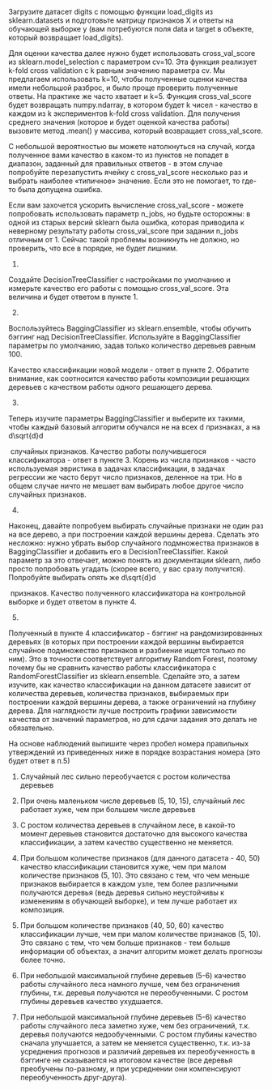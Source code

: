 Загрузите датасет digits с помощью функции load_digits из sklearn.datasets и подготовьте матрицу признаков X и ответы на обучающей выборке y (вам потребуются поля data и target в объекте, который возвращает load_digits). 

Для оценки качества далее нужно будет использовать cross_val_score из sklearn.model_selection с параметром cv=10. Эта функция реализует k-fold cross validation c k равным значению параметра cv. Мы предлагаем использовать k=10, чтобы полученные оценки качества имели небольшой разброс, и было проще проверить полученные ответы. На практике же часто хватает и k=5. Функция cross_val_score будет возвращать numpy.ndarray, в котором будет k чисел - качество в каждом из k экспериментов k-fold cross validation. Для получения среднего значения (которое и будет оценкой качества работы) вызовите метод .mean() у массива, который возвращает cross_val_score.

С небольшой вероятностью вы можете натолкнуться на случай, когда полученное вами качество в каком-то из пунктов не попадет в диапазон, заданный для правильных ответов - в этом случае попробуйте перезапустить ячейку с cross_val_score несколько раз и выбрать наиболее «типичное» значение. Если это не помогает, то где-то была допущена ошибка.

Если вам захочется ускорить вычисление cross_val_score - можете попробовать использовать параметр n_jobs, но будьте осторожны: в одной из старых версий sklearn была ошибка, которая приводила к неверному результату работы cross_val_score при задании n_jobs отличным от 1. Сейчас такой проблемы возникнуть не должно, но проверить, что все в порядке, не будет лишним.

1.

Создайте DecisionTreeClassifier с настройками по умолчанию и измерьте качество его работы с помощью cross_val_score. Эта величина и будет ответом в пункте 1.

2.

Воспользуйтесь BaggingClassifier из sklearn.ensemble, чтобы обучить бэггинг над DecisionTreeClassifier. Используйте в BaggingClassifier параметры по умолчанию, задав только количество деревьев равным 100. 

Качество классификации новой модели - ответ в пункте 2. Обратите внимание, как соотносится качество работы композиции решающих деревьев с качеством работы одного решающего дерева.

3.

Теперь изучите параметры BaggingClassifier и выберите их такими, чтобы каждый базовый алгоритм обучался не на всех d признаках, а на d\sqrt{d}d

​ случайных признаков. Качество работы получившегося классификатора - ответ в пункте 3. Корень из числа признаков - часто используемая эвристика в задачах классификации, в задачах регрессии же часто берут число признаков, деленное на три. Но в общем случае ничто не мешает вам выбирать любое другое число случайных признаков.

4.

Наконец, давайте попробуем выбирать случайные признаки не один раз на все дерево, а при построении каждой вершины дерева. Сделать это несложно: нужно убрать выбор случайного подмножества признаков в BaggingClassifier и добавить его в DecisionTreeClassifier. Какой параметр за это отвечает, можно понять из документации sklearn, либо просто попробовать угадать (скорее всего, у вас сразу получится). Попробуйте выбирать опять же d\sqrt{d}d

​ признаков. Качество полученного классификатора на контрольной выборке и будет ответом в пункте 4.

5.

Полученный в пункте 4 классификатор - бэггинг на рандомизированных деревьях (в которых при построении каждой вершины выбирается случайное подмножество признаков и разбиение ищется только по ним). Это в точности соответствует алгоритму Random Forest, поэтому почему бы не сравнить качество работы классификатора с RandomForestClassifier из sklearn.ensemble. Сделайте это, а затем изучите, как качество классификации на данном датасете зависит от количества деревьев, количества признаков, выбираемых при построении каждой вершины дерева, а также ограничений на глубину дерева. Для наглядности лучше построить графики зависимости качества от значений параметров, но для сдачи задания это делать не обязательно. 

На основе наблюдений выпишите через пробел номера правильных утверждений из приведенных ниже в порядке возрастания номера (это будет ответ в п.5)

1) Случайный лес сильно переобучается с ростом количества деревьев

2) При очень маленьком числе деревьев (5, 10, 15), случайный лес работает хуже, чем при большем числе деревьев

3) С ростом количества деревьев в случайном лесе, в какой-то момент деревьев становится достаточно для высокого качества классификации, а затем качество существенно не меняется.

4) При большом количестве признаков (для данного датасета - 40, 50) качество классификации становится хуже, чем при малом количестве признаков (5, 10). Это связано с тем, что чем меньше признаков выбирается в каждом узле, тем более различными получаются деревья (ведь деревья сильно неустойчивы к изменениям в обучающей выборке), и тем лучше работает их композиция.

5) При большом количестве признаков (40, 50, 60) качество классификации лучше, чем при малом количестве признаков (5, 10). Это связано с тем, что чем больше признаков - тем больше информации об объектах, а значит алгоритм может делать прогнозы более точно.

6) При небольшой максимальной глубине деревьев (5-6) качество работы случайного леса намного лучше, чем без ограничения глубины, т.к. деревья получаются не переобученными. С ростом глубины деревьев качество ухудшается.

7) При небольшой максимальной глубине деревьев (5-6) качество работы случайного леса заметно хуже, чем без ограничений, т.к. деревья получаются недообученными. С ростом глубины качество сначала улучшается, а затем не меняется существенно, т.к. из-за усреднения прогнозов и различий деревьев их переобученность в бэггинге не сказывается на итоговом качестве (все деревья преобучены по-разному, и при усреднении они компенсируют переобученность друг-друга).
